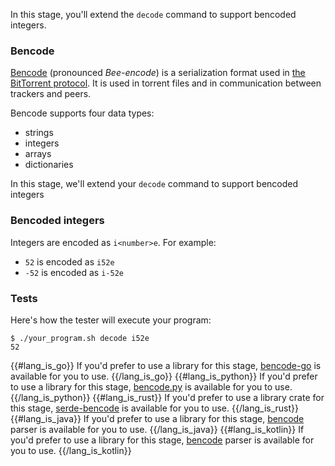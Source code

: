 In this stage, you'll extend the `decode` command to support bencoded integers.

### Bencode

[Bencode](https://en.wikipedia.org/wiki/Bencode) (pronounced _Bee-encode_) is a serialization format used in [the BitTorrent protocol](https://www.bittorrent.org/beps/bep_0003.html). It is used in torrent files and in communication between trackers and peers.

Bencode supports four data types:

- strings
- integers
- arrays
- dictionaries

In this stage, we'll extend your `decode` command to support bencoded integers

### Bencoded integers

Integers are encoded as `i<number>e`. For example:

- `52` is encoded as `i52e`
- `-52` is encoded as `i-52e`

### Tests

Here's how the tester will execute your program:

```
$ ./your_program.sh decode i52e
52
```

{{#lang_is_go}}
If you'd prefer to use a library for this stage, [bencode-go](https://github.com/jackpal/bencode-go) is available for you to use.
{{/lang_is_go}}
{{#lang_is_python}}
If you'd prefer to use a library for this stage, [bencode.py](https://pypi.org/project/bencode.py/) is available for you to use.
{{/lang_is_python}}
{{#lang_is_rust}}
If you'd prefer to use a library crate for this stage, [serde-bencode](https://github.com/toby/serde-bencode/) is available for you to use.
{{/lang_is_rust}}
{{#lang_is_java}}
If you'd prefer to use a library for this stage, [bencode](https://github.com/dampcake/bencode) parser is available for you to use.
{{/lang_is_java}}
{{#lang_is_kotlin}}
If you'd prefer to use a library for this stage, [bencode](https://github.com/dampcake/bencode) parser is available for you to use.
{{/lang_is_kotlin}}
